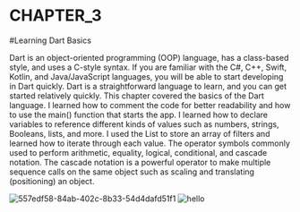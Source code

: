 # CHAPTER_3
#Learning Dart Basics

Dart is an object-oriented programming (OOP) language, has a class-based style, and uses a C-style syntax. If you are familiar with the C#, C++, Swift, Kotlin, and Java/JavaScript languages, you will be able to start developing in Dart quickly. Dart is a straightforward language to learn, and you can get started relatively quickly. This chapter covered the basics of the Dart language. I learned how to comment the code for better readability and how to use the main() function that starts the app. I learned how to declare variables to reference different kinds of values such as numbers, strings, Booleans, lists, and more. I used the List to store an array of filters and learned how to iterate through each value. The operator symbols commonly used to perform arithmetic, equality, logical, conditional, and cascade notation. The cascade notation is a powerful operator to make multiple sequence calls on the same object such as scaling and translating (positioning) an object.

![557edf58-84ab-402c-8b33-54d4dafd51f1](https://github.com/user-attachments/assets/0b669977-38be-44cb-ab1b-fc7b8c71902b)
![hello](https://github.com/user-attachments/assets/c4c4a9ea-370e-4807-864b-adc9f7a03afe)

